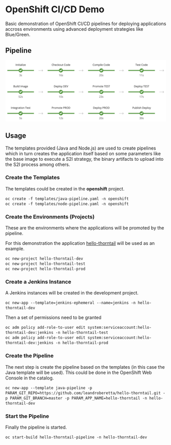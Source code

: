 # OpenShift CI/CD Demo

Basic demonstration of OpenShift CI/CD pipelines for deploying applications accross environments using advanced deployment strategies like Blue/Green.

## Pipeline

![Pipeline](resources/images/pipeline.png)

## Usage

The templates provided (Java and Node.js) are used to create pipelines which in turn creates the application itself based on some parameters like the base image to execute a S2I strategy, the binary artifacts to upload into the S2I process among others.

### Create the Templates

The templates could be created in the **openshift** project.

    oc create -f templates/java-pipeline.yaml -n openshift
    oc create -f templates/node-pipeline.yaml -n openshift

### Create the Environments (Projects)

These are the environments where the applications will be promoted by the pipeline.

For this demonstration the application [hello-thorntail](https://github.com/leandroberetta/hello-thorntail) will be used as an example.

    oc new-project hello-thorntail-dev
    oc new-project hello-thorntail-test
    oc new-project hello-thorntail-prod
    
### Create a Jenkins Instance

A Jenkins instances will be created in the development project.

    oc new-app --template=jenkins-ephemeral --name=jenkins -n hello-thorntail-dev

Then a set of permissions need to be granted

    oc adm policy add-role-to-user edit system:serviceaccount:hello-thorntail-dev:jenkins -n hello-thorntail-test
    oc adm policy add-role-to-user edit system:serviceaccount:hello-thorntail-dev:jenkins -n hello-thorntail-prod

### Create the Pipeline

The next step is create the pipeline based on the templates (in this case the Java template will be used). This could be done in the OpenShift Web Console in the catalog.

    oc new-app --template java-pipeline -p PARAM_GIT_REPO=https://github.com/leandroberetta/hello-thorntail.git -p PARAM_GIT_BRANCH=master -p PARAM_APP_NAME=hello-thorntail -n hello-thorntail-dev

### Start the Pipeline

Finally the pipeline is started.  

    oc start-build hello-thorntail-pipeline -n hello-thorntail-dev


